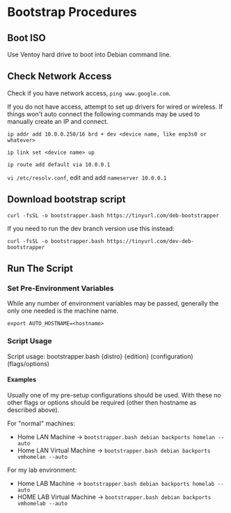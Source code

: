 # Bootstrap Procedures

## Boot ISO

Use Ventoy hard drive to boot into Debian command line.

## Check Network Access

Check if you have network access, `ping www.google.com`.

If you do not have access, attempt to set up drivers for wired or wireless. If things won't auto connect the following commands may be used to manually create an IP and connect.

`ip addr add 10.0.0.250/16 brd + dev <device name, like enp3s0 or whatever>`

`ip link set <device name> up`

`ip route add default via 10.0.0.1`

`vi /etc/resolv.conf`, edit and add `nameserver 10.0.0.1`

## Download bootstrap script

`curl -fsSL -o bootstrapper.bash https://tinyurl.com/deb-bootstrapper`

If you need to run the dev branch version use this instead:

`curl -fsSL -o bootstrapper.bash https://tinyurl.com/dev-deb-bootstrapper`

## Run The Script

### Set Pre-Environment Variables

While any number of environment variables may be passed, generally the only one needed is the
machine name.

`export AUTO_HOSTNAME=<hostname>`

### Script Usage

Script usage: bootstrapper.bash {distro} {edition} (configuration) (flags/options)

#### Examples

Usually one of my pre-setup configurations should be used. With these no other flags or
options should be required (other then hostname as described above).

For "normal" machines:

- Home LAN Machine -> `bootstrapper.bash debian backports homelan --auto`
- Home LAN Virtual Machine -> `bootstrapper.bash debian backports vmhomelan --auto`

For my lab environment:

- Home LAB Machine -> `bootstrapper.bash debian backports homelab --auto`
- HOME LAB Virtual Machine -> `bootstrapper.bash debian backports vmhomelab --auto`

